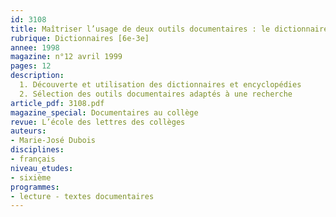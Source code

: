 ```yaml
---
id: 3108
title: Maîtriser l’usage de deux outils documentaires : le dictionnaire et l’encyclopédie
rubrique: Dictionnaires [6e-3e]
annee: 1998
magazine: n°12 avril 1999
pages: 12
description: 
  1. Découverte et utilisation des dictionnaires et encyclopédies
  2. Sélection des outils documentaires adaptés à une recherche
article_pdf: 3108.pdf
magazine_special: Documentaires au collège
revue: L’école des lettres des collèges
auteurs:
- Marie-José Dubois
disciplines:
- français
niveau_etudes:
- sixième
programmes:
- lecture - textes documentaires
---
```

